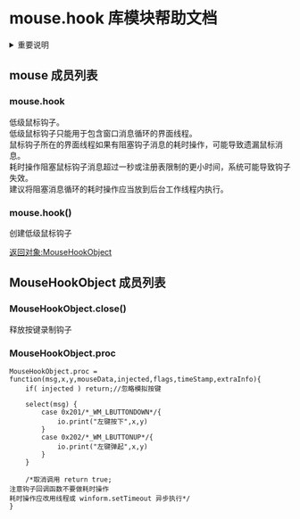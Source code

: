 # mouse.hook 库模块帮助文档


<details>  <summary>重要说明</summary>  <p>
低级鼠标钩子只能用于界面线程，并且依赖界面线程创建的消息循环。

低级鼠标钩子所在界面线程的任何耗时操作执行时间不应超过 200 毫秒。
耗时操作可能导致遗漏部分鼠标消息，如果耗时操作阻塞鼠标钩子消息超过一秒或超过注册表限制的更小时间，
系统可能会直接删除鼠标钩子（导致超级热键不可用）。

建议将阻塞消息循环的耗时操作放到后台工作线程内执行，
请参考：[创建多线程](../../../guide/language/thread.html)。
</p></details>


<a id="mouse"></a>
## mouse 成员列表


<a id="mouse.hook"></a>
### mouse.hook 
 低级鼠标钩子。  
低级鼠标钩子只能用于包含窗口消息循环的界面线程。  
鼠标钩子所在的界面线程如果有阻塞钩子消息的耗时操作，可能导致遗漏鼠标消息。  
耗时操作阻塞鼠标钩子消息超过一秒或注册表限制的更小时间，系统可能导致钩子失效。  
建议将阻塞消息循环的耗时操作应当放到后台工作线程内执行。

<a id="mouse.hook"></a>
### mouse.hook() 
 创建低级鼠标钩子  
  
[返回对象:MouseHookObject](#MouseHookObject)

<a id="MouseHookObject"></a>
## MouseHookObject 成员列表


<a id="MouseHookObject.close"></a>
### MouseHookObject.close() 
 释放按键录制钩子

<a id="MouseHookObject.proc"></a>
### MouseHookObject.proc 
 

```aardio
MouseHookObject.proc = function(msg,x,y,mouseData,injected,flags,timeStamp,extraInfo){
	if( injected ) return;//忽略模拟按键
	 
    select(msg) {
    	case 0x201/*_WM_LBUTTONDOWN*/{
    	    io.print("左键按下",x,y)
    	}
    	case 0x202/*_WM_LBUTTONUP*/{
    	    io.print("左键弹起",x,y)
    	}  
    }   
    
	/*取消调用 return true;  
注意钩子回调函数不要做耗时操作  
耗时操作应改用线程或 winform.setTimeout 异步执行*/
}
```


